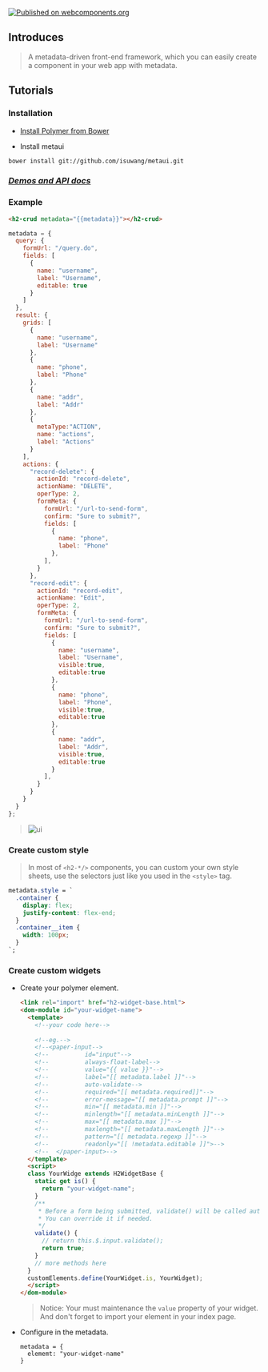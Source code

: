 [![Published on webcomponents.org](https://img.shields.io/badge/webcomponents.org-published-blue.svg)](https://www.webcomponents.org/element/isuwang/metaui)

## Introduces
> A metadata-driven front-end framework, which you can easily create a component in your web app with metadata.
## Tutorials
### Installation
- [Install Polymer from Bower][1]

- Install metaui
```
bower install git://github.com/isuwang/metaui.git
```
###  [_Demos and API docs_][2]
### Example
```html
<h2-crud metadata="{{metadata}}"></h2-crud>
```
```javascript
metadata = {
  query: {
    formUrl: "/query.do",
    fields: [
      {
        name: "username",
        label: "Username",
        editable: true
      }
    ]
  },
  result: {
    grids: [
      {
        name: "username",
        label: "Username"
      },
      {
        name: "phone",
        label: "Phone"
      },
      {
        name: "addr",
        label: "Addr"
      },
      {
        metaType:"ACTION",
        name: "actions",
        label: "Actions"
      }
    ],
    actions: {
      "record-delete": {
        actionId: "record-delete",
        actionName: "DELETE",
        operType: 2,
        formMeta: {
          formUrl: "/url-to-send-form",
          confirm: "Sure to submit?",
          fields: [
            {
              name: "phone",
              label: "Phone"
            },
          ],
        }
      },
      "record-edit": {
        actionId: "record-edit",
        actionName: "Edit",
        operType: 2,
        formMeta: {
          formUrl: "/url-to-send-form",
          confirm: "Sure to submit?",
          fields: [
            {
              name: "username",
              label: "Username",
              visible:true,
              editable:true
            },
            {
              name: "phone",
              label: "Phone",
              visible:true,
              editable:true
            },
            {
              name: "addr",
              label: "Addr",
              visible:true,
              editable:true
            }
          ],
        }
      }
    }
  }
};
```

> ![ui][3]
### Create custom style
> In most of ``<h2-*/>`` components, you can custom your own style sheets, use the selectors just like you used in the ``<style>`` tag.



```css
metadata.style = `
  .container {
    display: flex;
    justify-content: flex-end;
  }
  .container__item {
    width: 100px;
  }
`;
```
### Create custom widgets
- Create your polymer element.
  ```html
  <link rel="import" href="h2-widget-base.html">
  <dom-module id="your-widget-name">
    <template>
      <!--your code here-->
      
      <!--eg.-->
      <!--<paper-input-->
      <!--          id="input"-->
      <!--          always-float-label-->
      <!--          value="{{ value }}"-->
      <!--          label="[[ metadata.label ]]"-->
      <!--          auto-validate-->
      <!--          required="[[ metadata.required]]"-->
      <!--          error-message="[[ metadata.prompt ]]"-->
      <!--          min="[[ metadata.min ]]"-->
      <!--          minlength="[[ metadata.minLength ]]"-->
      <!--          max="[[ metadata.max ]]"-->
      <!--          maxlength="[[ metadata.maxLength ]]"-->
      <!--          pattern="[[ metadata.regexp ]]"-->
      <!--          readonly="[[ !metadata.editable ]]">-->
      <!--  </paper-input>-->
    </template>
    <script>
    class YourWidge extends H2WidgetBase {
      static get is() {
        return "your-widget-name";
      }
      /**
       * Before a form being submitted, validate() will be called automatically to check if the value is legal.
       * You can override it if needed.
       */
      validate() {
        // return this.$.input.validate();
        return true;
      }
      // more methods here
    }
    customElements.define(YourWidget.is, YourWidget);
    </script>
  </dom-module>
  ```
  > Notice: Your must maintenance the ``value`` property of your widget. 
  > And don't forget to import your element in your index page.
  
- Configure in the metadata.
  ```
  metadata = {
    elememt: "your-widget-name"
  }
  ```

[1]: https://www.polymer-project.org/2.0/start/install-2-0#use-bower
[2]: https://www.webcomponents.org/element/isuwang/metaui
[3]: https://ws4.sinaimg.cn/large/006tNc79gy1fifwg803isj30mw0do3zs.jpg

